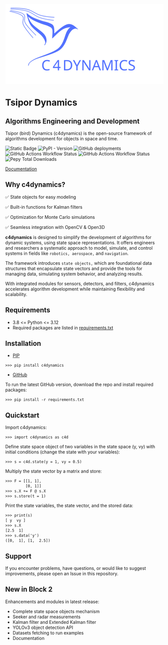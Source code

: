 <div align="center">
  <img src="https://github.com/C4dynamics/C4dynamics/blob/main/docs/source/_icon/c4dlogotext.svg">
</div>



# Tsipor Dynamics

## Algorithms Engineering and Development



Tsipor (bird) Dynamics (c4dynamics) is the open-source framework of algorithms development for objects in space and time.




![Static Badge](https://img.shields.io/badge/python-%20?style=for-the-badge&logo=python&color=white)
![PyPI - Version](https://img.shields.io/pypi/v/c4dynamics?style=for-the-badge&color=orange&link=https%3A%2F%2Fpypi.org%2Fproject%2Fc4dynamics%2F)
![GitHub deployments](https://img.shields.io/github/deployments/C4dynamics/C4dynamics/github-pages%20?style=for-the-badge&label=docs)
![GitHub Actions Workflow Status](https://img.shields.io/github/actions/workflow/status/c4dynamics/c4dynamics/run-tests.yml?style=for-the-badge&label=tests&link=https%3A%2F%2Fgithub.com%2FC4dynamics%2FC4dynamics%2Fblob%2Fmain%2F.github%2Fworkflows%2Frun-tests.yml)
![GitHub Actions Workflow Status](https://img.shields.io/github/actions/workflow/status/C4dynamics/C4dynamics/paper.yml?style=for-the-badge&label=Paper)
![Pepy Total Downloads](https://img.shields.io/pepy/dt/c4dynamics?style=for-the-badge&color=blue%20&link=https%3A%2F%2Fpepy.tech%2Fprojects%2Fc4dynamics%3FtimeRange%3DthreeMonths%26category%3Dversion%26includeCIDownloads%3Dtrue%26granularity%3Ddaily%26viewType%3Dline%26versions%3D2.0.3%252C2.0.1%252C2.0.0)




[Documentation](https://c4dynamics.github.io/C4dynamics/)


## Why c4dynamics?

✅ State objects for easy modeling

✅ Built-in functions for Kalman filters

✅ Optimization for Monte Carlo simulations

✅ Seamless integration with OpenCV & Open3D 



**c4dynamics** is designed to 
simplify the development of algorithms for dynamic systems, 
using state space representations. 
It offers engineers and researchers a systematic approach to model, 
simulate, and control systems in fields like 
``robotics, aerospace,`` and ``navigation``.

The framework introduces ``state objects,`` which are foundational 
data structures that encapsulate state vectors and provide 
the tools for managing data, simulating system behavior, 
and analyzing results. 

With integrated modules for sensors, 
detectors, and filters, 
c4dynamics accelerates algorithm development 
while maintaining flexibility and scalability.



## Requirements 
- 3.8 <= Python <= 3.12
- Required packages are listed in [requirements.txt](requirements.txt)



## Installation 


* [PIP](https://pypi.org/project/c4dynamics/)

```
>>> pip install c4dynamics
```



* [GitHub](https://github.com/C4dynamics/C4dynamics)  

To run the latest GitHub version, download the repo and install required packages:

```
>>> pip install -r requirements.txt
```

 
 
 

## Quickstart

Import c4dynamics:
```
>>> import c4dynamics as c4d
```

Define state space object of two variables in the state space (y, vy) with initial conditions (change the state with your variables): 
```
>>> s = c4d.state(y = 1, vy = 0.5)
``` 

Multiply the state vector by a matrix and store:  
```
>>> F = [[1, 1],                      
         [0, 1]]              
>>> s.X += F @ s.X                     
>>> s.store(t = 1)                    
```

Print the state variables, the state vector, and the stored data:  
```
>>> print(s)  
[ y  vy ]
>>> s.X 
[2.5  1]
>>> s.data('y') 
([0,  1], [1,  2.5])
```

## Support 
If you encounter problems, have questions, or would like to suggest improvements, 
please open an Issue in this repository.


## New in Block 2

Enhancements and modules in latest release:

- Complete state space objects mechanism
- Seeker and radar measurements
- Kalman filter and Extended Kalman filter
- YOLOv3 object detection API 
- Datasets fetching to run examples
- Documentation

